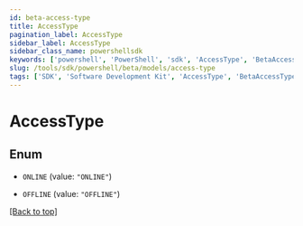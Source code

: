```yaml
---
id: beta-access-type
title: AccessType
pagination_label: AccessType
sidebar_label: AccessType
sidebar_class_name: powershellsdk
keywords: ['powershell', 'PowerShell', 'sdk', 'AccessType', 'BetaAccessType']
slug: /tools/sdk/powershell/beta/models/access-type
tags: ['SDK', 'Software Development Kit', 'AccessType', 'BetaAccessType']
---
```


# AccessType

## Enum

- `ONLINE` (value: `"ONLINE"`)

- `OFFLINE` (value: `"OFFLINE"`)

[[Back to top]](#)
